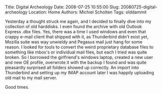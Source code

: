 Title: Digital Archeology
Date: 2008-07-25 10:55:00
Slug: 20080725-digital-archeology
Location: Home
Authors: Michiel Scholten
Tags: olddammit

<p>Yesterday a thought struck me again, and I decided to finally dive into my collection of old harddisks. I even found the archive with old Outlook Express .dbx files. Yes, there was a time I used windows and even that crappy e-mail client that shipped with it, as Thunderbird didn't exist yet, Mozilla suite was way unwieldy and Pegasus mail just hang for some reason. I looked for tools to convert the weird proprietary database files to something like mbox's or individual mail files, but each I tried was quite broken. So I borrowed the girlfriend's windows laptop, created a new user and new OE profile, overwrote it with the backup I found and was quite pleasantly surprised all folders showed up correctly. An import into Thunderbird and setting up my IMAP account later I was happily uploading old mail to my mail server.</p>

<p>Good times.</p>